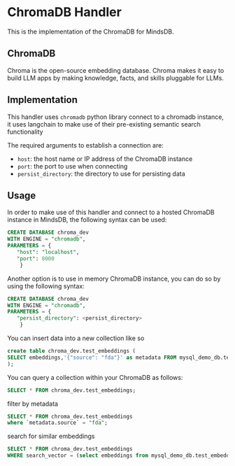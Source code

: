 # ChromaDB Handler

This is the implementation of the ChromaDB for MindsDB.

## ChromaDB

Chroma is the open-source embedding database. Chroma makes it easy to build LLM apps by making knowledge, facts, and skills pluggable for LLMs.

## Implementation

This handler uses `chromadb` python library connect to a chromadb instance, it uses langchain to make use of their pre-existing semantic search functionality

The required arguments to establish a connection are:

* `host`: the host name or IP address of the ChromaDB instance
* `port`: the port to use when connecting
* `persist_directory`: the directory to use for persisting data


## Usage

In order to make use of this handler and connect to a hosted ChromaDB instance in MindsDB, the following syntax can be used:

```sql
CREATE DATABASE chroma_dev
WITH ENGINE = "chromadb",
PARAMETERS = {
   "host": "localhost",
   "port": 8000
    }
```

Another option is to use in memory ChromaDB instance, you can do so by using the following syntax:

```sql
CREATE DATABASE chroma_dev
WITH ENGINE = "chromadb",
PARAMETERS = {
   "persist_directory": <persist_directory>
    }
```

You can insert data into a new collection like so

```sql
create table chroma_dev.test_embeddings (
SELECT embeddings,'{"source": "fda"}' as metadata FROM mysql_demo_db.test_embeddings
);
```

You can query a collection within your ChromaDB as follows:

```sql
SELECT * FROM chroma_dev.test_embeddings;
```

filter by metadata

```sql
SELECT * FROM chroma_dev.test_embeddings
where `metadata.source` = "fda";
```

search for similar embeddings

```sql
SELECT * FROM chroma_dev.test_embeddings
WHERE search_vector = (select embeddings from mysql_demo_db.test_embeddings limit 1);
```
